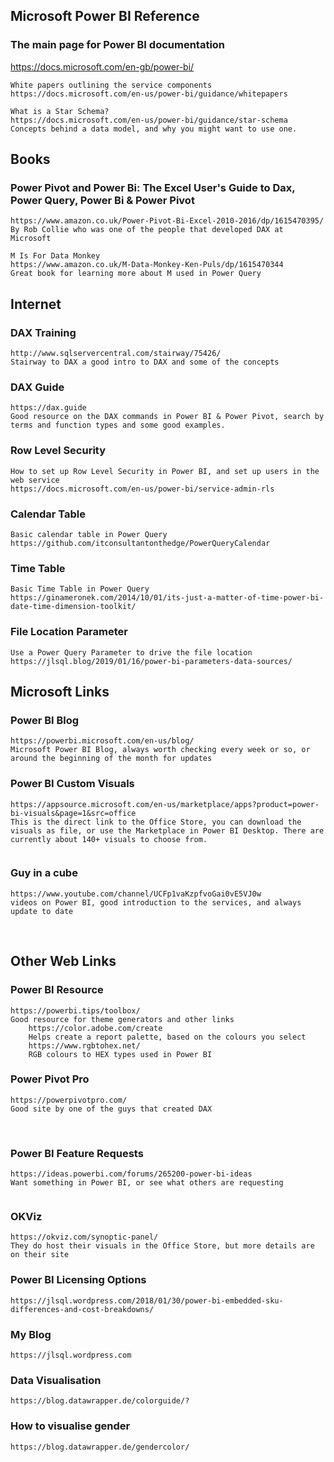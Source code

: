 ## Microsoft Power BI Reference
###	The main page for Power BI documentation
https://docs.microsoft.com/en-gb/power-bi/

	White papers outlining the service components
	https://docs.microsoft.com/en-us/power-bi/guidance/whitepapers
	
	What is a Star Schema?
	https://docs.microsoft.com/en-us/power-bi/guidance/star-schema
	Concepts behind a data model, and why you might want to use one.

## Books
###	Power Pivot and Power Bi: The Excel User's Guide to Dax, Power Query, Power Bi & Power Pivot
	https://www.amazon.co.uk/Power-Pivot-Bi-Excel-2010-2016/dp/1615470395/
	By Rob Collie who was one of the people that developed DAX at Microsoft
	 
	M Is For Data Monkey
	https://www.amazon.co.uk/M-Data-Monkey-Ken-Puls/dp/1615470344
	Great book for learning more about M used in Power Query
	
## Internet
###	DAX Training
	http://www.sqlservercentral.com/stairway/75426/
	Stairway to DAX a good intro to DAX and some of the concepts
	
###	DAX Guide
	https://dax.guide
	Good resource on the DAX commands in Power BI & Power Pivot, search by terms and function types and some good examples.
	
###	Row Level Security 
	How to set up Row Level Security in Power BI, and set up users in the web service
	https://docs.microsoft.com/en-us/power-bi/service-admin-rls
	
###	Calendar Table
	Basic calendar table in Power Query
	https://github.com/itconsultantonthedge/PowerQueryCalendar
	
###	Time Table
	Basic Time Table in Power Query
	https://ginameronek.com/2014/10/01/its-just-a-matter-of-time-power-bi-date-time-dimension-toolkit/ 
	
###	File Location Parameter
	Use a Power Query Parameter to drive the file location
	https://jlsql.blog/2019/01/16/power-bi-parameters-data-sources/
	
	
## Microsoft Links
	
###	Power BI Blog
	https://powerbi.microsoft.com/en-us/blog/
	Microsoft Power BI Blog, always worth checking every week or so, or around the beginning of the month for updates
	
###	Power BI Custom Visuals
	https://appsource.microsoft.com/en-us/marketplace/apps?product=power-bi-visuals&page=1&src=office
	This is the direct link to the Office Store, you can download the visuals as file, or use the Marketplace in Power BI Desktop. There are currently about 140+ visuals to choose from.
	 
###	Guy in a cube
	https://www.youtube.com/channel/UCFp1vaKzpfvoGai0vE5VJ0w
	videos on Power BI, good introduction to the services, and always update to date
 
## Other Web Links
	
###	Power BI Resource 
	https://powerbi.tips/toolbox/
	Good resource for theme generators and other links
		https://color.adobe.com/create
		Helps create a report palette, based on the colours you select
		https://www.rgbtohex.net/
		RGB colours to HEX types used in Power BI
	
###	Power Pivot Pro
	https://powerpivotpro.com/
	Good site by one of the guys that created DAX
  
###	Power BI Feature Requests
	https://ideas.powerbi.com/forums/265200-power-bi-ideas
	Want something in Power BI, or see what others are requesting
	  
###	OKViz
	https://okviz.com/synoptic-panel/
	They do host their visuals in the Office Store, but more details are on their site
	
###	Power BI Licensing Options
	https://jlsql.wordpress.com/2018/01/30/power-bi-embedded-sku-differences-and-cost-breakdowns/
	
###	My Blog
	https://jlsql.wordpress.com
	
###	Data Visualisation
	https://blog.datawrapper.de/colorguide/?
	
###	How to visualise gender
	https://blog.datawrapper.de/gendercolor/

